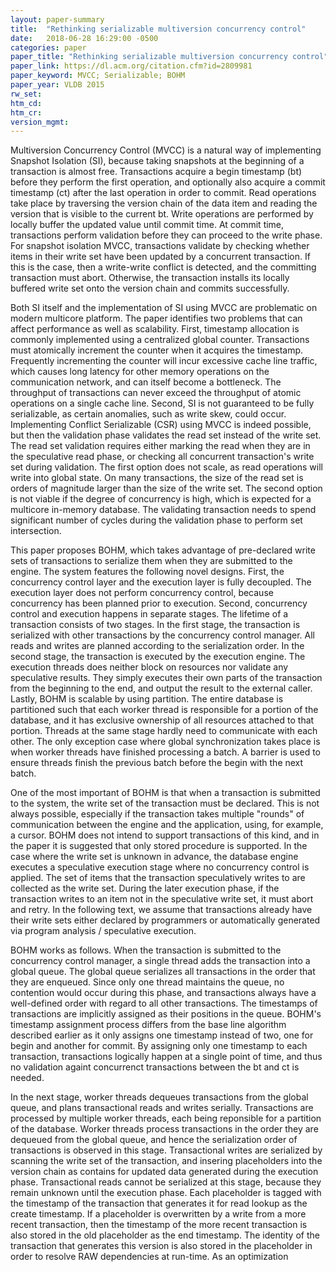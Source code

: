 ```yaml
---
layout: paper-summary
title:  "Rethinking serializable multiversion concurrency control"
date:   2018-06-28 16:29:00 -0500
categories: paper
paper_title: "Rethinking serializable multiversion concurrency control"
paper_link: https://dl.acm.org/citation.cfm?id=2809981
paper_keyword: MVCC; Serializable; BOHM
paper_year: VLDB 2015
rw_set:
htm_cd:
htm_cr:
version_mgmt:
---
```


Multiversion Concurrency Control (MVCC) is a natural way of implementing Snapshot Isolation (SI),
because taking snapshots at the beginning of a transaction is almost free. Transactions acquire
a begin timestamp (bt) before they perform the first operation, and optionally also acquire a 
commit timestamp (ct) after the last operation in order to commit. Read operations take place 
by traversing the version chain of the data item and reading the version that is visible to the
current bt. Write operations are performed by locally buffer the updated value until commit time.
At commit time, transactions perform validation before they can proceed to the write phase.
For snapshot isolation MVCC, transactions validate by checking whether items in their write set
have been updated by a concurrent transaction. If this is the case, then a write-write conflict is
detected, and the committing transaction must abort. Otherwise, the transaction installs its locally
buffered write set onto the version chain and commits successfully.

Both SI itself and the implementation of SI using MVCC are problematic on modern multicore platform.
The paper identifies two problems that can affect performance as well as scalability. First, timestamp
allocation is commonly implemented using a centralized global counter. Transactions must atomically
increment the counter when it acquires the timestamp. Frequently incrementing the counter will
incur excessive cache line traffic, which causes long latency for other memory operations on the 
communication network, and can itself become a bottleneck. The throughput of transactions can never
exceed the throughput of atomic operations on a single cache line. Second, SI is not guaranteed to be
fully serializable, as certain anomalies, such as write skew, could occur. Implementing Conflict Serializable 
(CSR) using MVCC is indeed possible, but then the validation phase validates the read set instead of the write 
set. The read set validation requires either marking the read when they are in the speculative read
phase, or checking all concurrent transaction's write set during validation. The first option does not 
scale, as read operations will write into global state. On many transactions, the size of the read set is 
orders of magnitude larger than the size of the write set. The second option is not viable if the degree
of concurrency is high, which is expected for a multicore in-memory database. The validating transaction needs
to spend significant number of cycles during the validation phase to perform set intersection.

This paper proposes BOHM, which takes advantage of pre-declared write sets of transactions to serialize 
them when they are submitted to the engine. The system features the following novel designs. First, the
concurrency control layer and the execution layer is fully decoupled. The execution layer does not perform
concurrency control, because concurrency has been planned prior to execution. Second, concurrency control and 
execution happens in separate stages. The lifetime of a transaction consists of two stages. In the first
stage, the transaction is serialized with other transactions by the concurrency control manager. All reads
and writes are planned according to the serialization order. In the second stage, the transaction is executed by
the execution engine. The execution threads does neither block on resources nor validate any speculative results.
They simply executes their own parts of the transaction from the beginning to the end, and output the result
to the external caller. Lastly, BOHM is scalable by using partition. The entire database is partitioned such that
each worker thread is responsible for a portion of the database, and it has exclusive ownership of all resources
attached to that portion. Threads at the same stage hardly need to communicate with each other. The only exception 
case where global synchronization takes place is when worker threads have finished processing a batch. A barrier is 
used to ensure threads finish the previous batch before the begin with the next batch.

One of the most important of BOHM is that when a transaction is submitted to the system, the write set of the
transaction must be declared. This is not always possible, especially if the transaction takes multiple "rounds" of 
communication between the engine and the application, using, for example, a cursor. BOHM does not intend to support 
transactions of this kind, and in the paper it is suggested that only stored procedure is supported. In the case
where the write set is unknown in advance, the database engine executes a speculative execution stage where no 
concurrency control is applied. The set of items that the transaction speculatively writes to are collected as the
write set. During the later execution phase, if the transaction writes to an item not in the speculative write set,
it must abort and retry. In the following text, we assume that transactions already have their write sets either 
declared by programmers or automatically generated via program analysis / speculative execution.

BOHM works as follows. When the transaction is submitted to the concurrency control manager, a single thread 
adds the transaction into a global queue. The global queue serializes all transactions in the order that they
are enqueued. Since only one thread maintains the queue, no contention would occur during this phase, and transactions 
always have a well-defined order with regard to all other transactions. The timestamps of transactions are implicitly
assigned as their positions in the queue. BOHM's timestamp assignment process differs from the base line algorithm
described earlier as it only assigns one timestamp instead of two, one for begin and another for commit. By
assigning only one timestamp to each transaction, transactions logically happen at a single point of time, and thus 
no validation againt concurrenct transactions between the bt and ct is needed.

In the next stage, worker threads dequeues transactions from the global queue, and plans transactional reads and writes
serially. Transactions are processed by multiple worker threads, each being reponsible for a partition of the database. Worker 
threads process transactions in the order they are dequeued from the global queue, and hence the serialization order of 
transactions is observed in this stage. Transactional writes are serialized by scanning the write set of the transaction, 
and insering placeholders into the version chain as contains for updated data generated during the execution phase. Transactional
reads cannot be serialized at this stage, because they remain unknown until the execution phase. Each placeholder is tagged 
with the timestamp of the transaction that generates it for read lookup as the create timestamp. If a placeholder is overwritten 
by a write from a more recent transaction, then the timestamp of the more recent transaction is also stored in the old placeholder
as the end timestamp. The identity of the transaction that generates this version is also stored in the placeholder in order 
to resolve RAW dependencies at run-time. As an optimization 